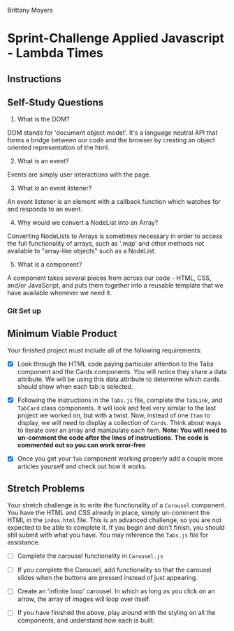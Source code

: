 Brittany Moyers
# Sprint-Challenge Applied Javascript - Lambda Times

## Instructions

## Self-Study Questions


1. What is the DOM?

DOM stands for 'document object model'. It's a language neutral API that forms a bridge between our code and the browser by creating an object oriented representation of the html.

2. What is an event?

Events are simply user interactions with the page. 

3. What is an event listener?

An event listener is an element with a callback function which watches for and responds to an event. 

4. Why would we convert a NodeList into an Array?

Converting NodeLists to Arrays is sometimes necessary in order to access the full functionality of arrays, such as '.map' and other methods not available to "array-like objects" such as a NodeList.

5. What is a component?

A component takes several pieces from across our code - HTML, CSS, and/or JavaScript, and puts them together into a reusable template that we have available whenever we need it. 

### Git Set up



## Minimum Viable Product

Your finished project must include all of the following requirements:

* [x] Look through the HTML code paying particular attention to the Tabs component and the Cards components. You will notice they share a data attribute. We will be using this data attribute to determine which cards should show when each tab is selected.

* [x] Following the instructions in the `Tabs.js` file, complete the `TabLink`, and `TabCard` class components. It will look and feel very similar to the last project we worked on, but with a twist. Now, instead of one `Item` to display, we will need to display a collection of `Cards`. Think about ways to iterate over an array and manipulate each item.  **Note: You will need to un-comment the code after the lines of instructions.  The code is commented out so you can work error-free**

* [x] Once you get your `Tab` component working properly add a couple more articles yourself and check out how it works.

## Stretch Problems

Your stretch challenge is to write the functionality of a `Carousel` component. You have the HTML and CSS already in place, simply un-comment the HTML in the `index.html` file. This is an advanced challenge, so you are not expected to be able to complete it. If you begin and don't finish, you should still submit with what you have. You may reference the `Tabs.js` file for assistance.

* [ ] Complete the carousel functionality in `Carousel.js`

* [ ] If you complete the Carousel, add functionality so that the carousel slides when the buttons are pressed instead of just appearing.

* [ ] Create an 'infinite loop' carousel. In which as long as you click on an arrow, the array of images will loop over itself.

* [ ] If you have finished the above, play around with the styling on all the components, and understand how each is built.
